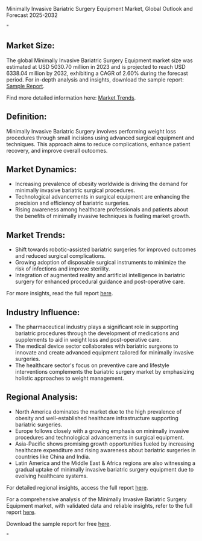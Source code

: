 Minimally Invasive Bariatric Surgery Equipment Market, Global Outlook and Forecast 2025-2032

"<!DOCTYPE html>
<html>
<head>
<title>Minimally Invasive Bariatric Surgery Equipment Market, Global Outlook and Forecast 2025-2032</title>
</head>
<body>

<h2>Market Size:</h2>
<p>The global Minimally Invasive Bariatric Surgery Equipment market size was estimated at USD 5030.70 million in 2023 and is projected to reach USD 6338.04 million by 2032, exhibiting a CAGR of 2.60% during the forecast period. For in-depth analysis and insights, download the sample report: <a href='https://www.statsmarketresearch.com/download-free-sample/8029350/global-minimally-invasive-bariatric-surgery-equipment-forecast-2025-2032-647'>Sample Report</a>.</p>
<p>Find more detailed information here: <a href='https://www.statsmarketresearch.com/global-minimally-invasive-bariatric-surgery-equipment-forecast-2025-2032-647-8029350'>Market Trends</a>.</p>

<h2>Definition:</h2>
<p>Minimally Invasive Bariatric Surgery involves performing weight loss procedures through small incisions using advanced surgical equipment and techniques. This approach aims to reduce complications, enhance patient recovery, and improve overall outcomes.</p>

<h2>Market Dynamics:</h2>
<ul>
  <li>Increasing prevalence of obesity worldwide is driving the demand for minimally invasive bariatric surgical procedures.</li>
  <li>Technological advancements in surgical equipment are enhancing the precision and efficiency of bariatric surgeries.</li>
  <li>Rising awareness among healthcare professionals and patients about the benefits of minimally invasive techniques is fueling market growth.</li>
</ul>

<h2>Market Trends:</h2>
<ul>
  <li>Shift towards robotic-assisted bariatric surgeries for improved outcomes and reduced surgical complications.</li>
  <li>Growing adoption of disposable surgical instruments to minimize the risk of infections and improve sterility.</li>
  <li>Integration of augmented reality and artificial intelligence in bariatric surgery for enhanced procedural guidance and post-operative care.</li>
</ul>
<p>For more insights, read the full report <a href='https://www.statsmarketresearch.com/global-minimally-invasive-bariatric-surgery-equipment-forecast-2025-2032-647-8029350'>here</a>.</p>

<h2>Industry Influence:</h2>
<ul>
  <li>The pharmaceutical industry plays a significant role in supporting bariatric procedures through the development of medications and supplements to aid in weight loss and post-operative care.</li>
  <li>The medical device sector collaborates with bariatric surgeons to innovate and create advanced equipment tailored for minimally invasive surgeries.</li>
  <li>The healthcare sector's focus on preventive care and lifestyle interventions complements the bariatric surgery market by emphasizing holistic approaches to weight management.</li>
</ul>

<h2>Regional Analysis:</h2>
<ul>
  <li>North America dominates the market due to the high prevalence of obesity and well-established healthcare infrastructure supporting bariatric surgeries.</li>
  <li>Europe follows closely with a growing emphasis on minimally invasive procedures and technological advancements in surgical equipment.</li>
  <li>Asia-Pacific shows promising growth opportunities fueled by increasing healthcare expenditure and rising awareness about bariatric surgeries in countries like China and India.</li>
  <li>Latin America and the Middle East & Africa regions are also witnessing a gradual uptake of minimally invasive bariatric surgery equipment due to evolving healthcare systems.</li>
</ul>
<p>For detailed regional insights, access the full report <a href='https://www.statsmarketresearch.com/global-minimally-invasive-bariatric-surgery-equipment-forecast-2025-2032-647-8029350'>here</a>.</p>

<p>For a comprehensive analysis of the Minimally Invasive Bariatric Surgery Equipment market, with validated data and reliable insights, refer to the full report <a href='https://www.statsmarketresearch.com/global-minimally-invasive-bariatric-surgery-equipment-forecast-2025-2032-647-8029350'>here</a>.</p>
<p>Download the sample report for free <a href='https://www.statsmarketresearch.com/download-free-sample/8029350/global-minimally-invasive-bariatric-surgery-equipment-forecast-2025-2032-647'>here</a>.</p>

</body>
</html>"
